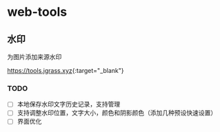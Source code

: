 # web-tools

## 水印

为图片添加来源水印

<https://tools.jgrass.xyz>{:target="_blank"}

### TODO

- [ ] 本地保存水印文字历史记录，支持管理
- [ ] 支持调整水印位置，文字大小，颜色和阴影颜色（添加几种预设快速设置）
- [ ] 界面优化
